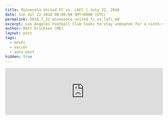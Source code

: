 ```yaml
---
title: Minnesota United FC vs. LAFC | July 22, 2018
date: Sun Jul 22 2018 00:00:00 GMT+0000 (UTC)
permalink: 2018_7_22_minnesota_united_fc_vs_lafc_md
excerpt: Los Angeles Football Club looks to stay unbeaten for a ninth-straight MLS match as they head up to TCF Bank Stadium to take on a Minnesota United FC club in search of a three-game winning streak.
author: Matt Erickson (ME)
layout: post
tags:
  - mnufc
  - soccer
  - auto-post
hidden: true
---
```

<div class='soccer-video-wrapper'>
    <iframe class='soccer-video' width='100%' height='auto' frameborder='0' allowfullscreen src="https://www.mnufc.com/iframe-video?brightcove_id=5812464682001&brightcove_player_id=default&brightcove_account_id=5534894110001"></iframe>
</div>